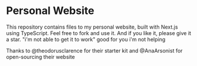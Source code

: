 # Personal Website

This repository contains files to my personal website, built with Next.js using TypeScript.
Feel free to fork and use it. And if you like it, please give it a star.
"i'm not able to get it to work" good for you i'm not helping

Thanks to @theodorusclarence for their starter kit and @AnaArsonist for open-sourcing their website
